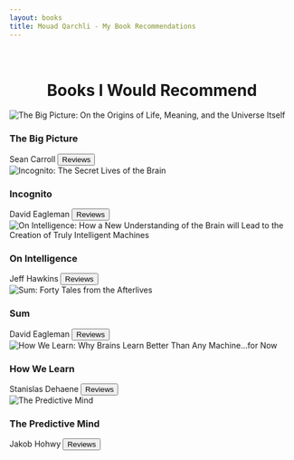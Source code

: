 ```yaml
---
layout: books
title: Mouad Qarchli - My Book Recommendations
---
```

<head>
	<link rel="stylesheet" type="text/css" href="css/book_style.css" />
	<link rel="stylesheet" type="text/css" href="css/books_component.css" />
		<!-- Modernizr is used for flexbox fallback -->
	<script src="js/modernizr.custom.js"></script>
</head>
<div class="view">
	<div class="my__suggestion"><center><h1><br>Books I Would Recommend</h1></center><div>
		<section class="grid">
			<div class="product">
				<div class="product__info">
					<img class="product__image" src="images/The_Big_Picture.jpg" alt="The Big Picture: On the Origins of Life, Meaning, and the Universe Itself" />
					<h3 class="product__title">The Big Picture</h3>
					<span class="product__author highlight">Sean Carroll</span>
					<button class="action action--button" onclick="window.open('https://www.google.com/search?ei=3n-UXoKiN5WZjLsPopiZmAc&q=the+big+picture+on+the+origins+of+life+meaning+and+the+universe+itself+review&oq=The+Big+Picture%3A+On+the+Origins+of+Life%2C+Meaning%2C+and+the+Universe+Itself+&gs_lcp=CgZwc3ktYWIQAxgEMgQIABATMgQIABATMgQIABATMgQIABATMgYIABAeEBMyBggAEB4QEzIGCAAQHhATMgYIABAeEBM6BggAEBYQHjoCCAA6BAgAEB5KCQgXEgUxMi02MEoICBgSBDEyLTNQ_hNYxhhgtSloA3AAeACAATyIAaEBkgEBM5gBAKABAqABAaoBB2d3cy13aXo&sclient=psy-ab')"><i class="fa fa-comments"></i><span class="action__text">Reviews</span></button>
				</div>
			</div>
			<div class="product">
				<div class="product__info">
					<img class="product__image" src="images/Incognito.jpg" alt="Incognito: The Secret Lives of the Brain" />
					<h3 class="product__title">Incognito</h3>
					<span class="product__author highlight">David Eagleman</span>
					<button class="action action--button" onclick="window.open('https://www.google.com/search?client=firefox-b-d&ei=TYmUXu7dNoXQgwezpqTABQ&q=incognito+rewiez&oq=incognito+rewiez&gs_lcp=CgZwc3ktYWIQAzIECAAQEzIICAAQDRAeEBMyCAgAEA0QHhATMgoIABANEAUQHhATMgoIABANEAUQHhATMgoIABANEAUQHhATMgoIABANEAUQHhATMgoIABANEAUQHhATMgoIABANEAUQHhATMgoIABANEAUQHhATOggIABAWEB4QEzoFCAAQgwE6AggAOgQIABBDOgcIABCDARBDOgQIABAKOgYIABAWEB46CggAEBYQChAeEBNKKQgXEiUwZzQ2Zzc0ZzY4ZzUyZzU0ZzQ5ZzQ1ZzQyZzQ0ZzQ5ZzYxZzY2Sh0IGBIZMGcxZzFnMWcxZzFnMWcxZzFnMWc1ZzJnMlD46hVYqIMWYJyFFmgDcAB4AIABT4gB9waSAQIxOJgBAKABAaoBB2d3cy13aXo&sclient=psy-ab&ved=0ahUKEwiuuOPg3-XoAhUF6OAKHTMTCVgQ4dUDCAs&uact=5')"><i class="fa fa-comments"></i><span class="action__text">Reviews</span></button>
				</div>
			</div>
			<div class="product">
				<div class="product__info">
					<img class="product__image" src="images/On_Intelligence.jpg" alt="On Intelligence: How a New Understanding of the Brain will Lead to the Creation of Truly Intelligent Machines" />
					<h3 class="product__title">On Intelligence</h3>
					<span class="product__author highlight">Jeff Hawkins</span>
					<button class="action action--button" onclick="window.open('https://www.google.com/search?client=firefox-b-d&ei=I4mUXrP2HKrlgwfYxrTYBg&q=on+intelligence+review&oq=on+intelligence+&gs_lcp=CgZwc3ktYWIQAxgGMgQIABBDMgIIADIGCAAQFhAeMgYIABAWEB4yBggAEBYQHjIGCAAQFhAeMgYIABAWEB4yBggAEBYQHjIGCAAQFhAeMgYIABAWEB5KDAgXEggxMS00OWc1NUoKCBgSBjExLTFnM1D_ogJYsKoCYK_GAmgAcAB4AIABM4gBuwGSAQE0mAEAoAEBqgEHZ3dzLXdpeg&sclient=psy-ab')"><i class="fa fa-comments"></i><span class="action__text">Reviews</span></button>
				</div>
			</div>
			<div class="product">
				<div class="product__info">
					<img class="product__image" src="images/Sum.jpg" alt="Sum: Forty Tales from the Afterlives" />
					<h3 class="product__title">Sum</h3>
					<span class="product__author highlight">David Eagleman</span>
					<button class="action action--button" onclick="window.open('https://www.google.com/search?client=firefox-b-d&ei=-IiUXprUA4WAjLsPp6OE4AY&q=sum+forty+tales+from+the+afterlives+review&oq=sum+forty+tales+from+the+afterlives+&gs_lcp=CgZwc3ktYWIQAxgEMgQIABATMgQIABATMgQIABATMgQIABATMgQIABATMggIABAWEB4QEzIICAAQFhAeEBMyCAgAEBYQHhATMggIABAWEB4QEzIICAAQFhAeEBM6BAgAEEM6AggAOgUIABCDAToECAAQCkoaCBcSFjMtNDZnNTNnNTRnNDFnNDNnMTItNjZKFAgYEhAzLTFnMWcxZzFnMWcxMi0xUIEWWNo5YM1MaABwAHgAgAE6iAGKApIBATaYAQCgAQKgAQGqAQdnd3Mtd2l6&sclient=psy-ab')"><i class="fa fa-comments"></i><span class="action__text">Reviews</span></button>
				</div>
			</div>
			<div class="product">
				<div class="product__info">
					<img class="product__image" src="images/How_We_Learn.jpg" alt="How We Learn: Why Brains Learn Better Than Any Machine...for Now" />
					<h3 class="product__title">How We Learn</h3>
					<span class="product__author highlight"> Stanislas Dehaene</span>
					<button class="action action--button" onclick="window.open('https://www.google.com/search?client=firefox-b-d&ei=ZYuUXrDaFKqOlwTNuYC4Bw&q=how+we+learn+stanislas+dehaene+review&oq=how+we+learn+stanislas+dehaene+review&gs_lcp=CgZwc3ktYWIQAzIECAAQEzoCCAA6BggAEBYQHjoFCAAQzQI6CAgAEBYQHhATSgkIFxIFMTItNTRKCAgYEgQxMi04ULYFWOQNYLYOaAFwAHgAgAFDiAGTA5IBATiYAQCgAQGqAQdnd3Mtd2l6&sclient=psy-ab&ved=0ahUKEwjwoIzg4eXoAhUqx4UKHc0cAHcQ4dUDCAs&uact=5')"><i class="fa fa-comments"></i><span class="action__text">Reviews</span></button>
				</div>
			</div>
            <div class="product">
				<div class="product__info">
					<img class="product__image" src="images/The_Predictive_Mind.jpg" alt="The Predictive Mind" />
					<h3 class="product__title">The Predictive Mind</h3>
					<span class="product__author highlight">Jakob Hohwy</span>
					<button class="action action--button" onclick="window.open('https://www.google.com/search?client=firefox-b-d&bih=910&biw=1920&hl=fr&ei=Bk_7XpW8PJGvUvaHtOgG&q=the+predictive+mind+review&oq=the+predictive+mind+rev&gs_lcp=CgZwc3ktYWIQARgAMggIIRAWEB0QHjIICCEQFhAdEB4yCAghEBYQHRAeOgQIABATOggIABAWEB4QE1DtUFjQWWD7YGgAcAB4AIABWogBoQKSAQE0mAEAoAEBqgEHZ3dzLXdpeg&sclient=psy-ab')"><i class="fa fa-comments"></i><span class="action__text">Reviews</span></button>
				</div>
			</div>
		</section>
	</div>